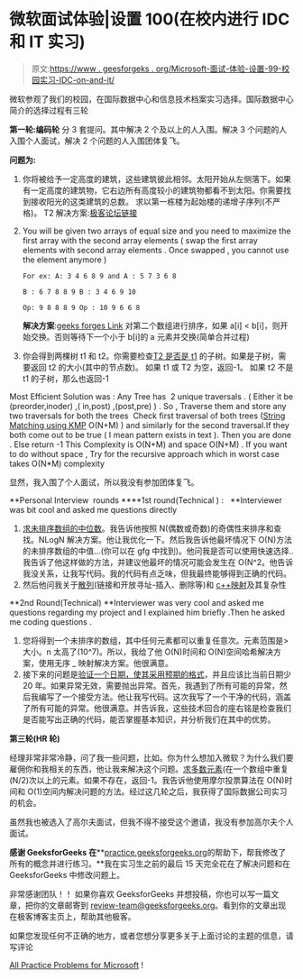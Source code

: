 # 微软面试体验|设置 100(在校内进行 IDC 和 IT 实习)

> 原文:[https://www . geesforgeks . org/Microsoft-面试-体验-设置-99-校园实习-IDC-on-and-it/](https://www.geeksforgeeks.org/microsoft-interview-experience-set-99-on-campus-for-internship-on-idc-and-it/)

微软参观了我们的校园，在国际数据中心和信息技术档案实习选择。国际数据中心简介的选择过程有三轮

**第一轮:编码轮**
分 3 套提问。其中解决 2 个及以上的人入围。解决 3 个问题的人入围个人面试，解决 2 个问题的人入围团体复飞。

**问题为:**

1.  你将被给予一定高度的建筑，这些建筑彼此相邻。太阳开始从左侧落下。如果有一定高度的建筑物，它右边所有高度较小的建筑物都看不到太阳。你需要找到接收阳光的这类建筑的总数。
    求以第一栋楼为起始楼的递增子序列(不严格)。
    T2 解决方案:[极客论坛链接](https://www.geeksforgeeks.org/number-buildings-facing-sun/)
2.  You will be given two arrays of equal size and you need to maximize the first array with the second array elements ( swap the first array elements with second array elements . Once swapped , you cannot use the element anymore )

    ```
    For ex: A: 3 4 6 8 9 and A : 5 7 3 6 8

    B : 6 7 8 8 9 B : 3 4 6 9 10

    Op: 9 8 8 8 9 Op : 10 9 6 6 8

    ```

    **解决方案**:[geeks forges Link](https://www.geeksforgeeks.org/maximize-elements-using-another-array/)
    对第二个数组进行排序，如果 a[i] < b[i]，则开始交换。否则等待下一个小于 b[i]的 a 元素并交换(简单合并过程)

3.  你会得到两棵树 t1 和 t2。你需要检查[T2 是否是 t1](https://www.geeksforgeeks.org/check-if-a-binary-tree-is-subtree-of-another-binary-tree/) 的子树。如果是子树，需要返回 t2 的大小(其中的节点数)。
    如果 t1 或 T2 为空，返回-1。
    如果 t2 不是 t1 的子树，那么也返回-1

Most Efficient Solution was :
Any Tree has  2 unique traversals . ( Either it be (preorder,inoder) ,( in,post) ,(post,pre) ) . So , Traverse them and store any two traversals for both the trees  Check first traversal of both trees ([String Matching using KMP](https://www.geeksforgeeks.org/searching-for-patterns-set-2-kmp-algorithm/) O(N+M) ) and similarly for the second traversal.If they both come out to be true ( I mean pattern exists in text ). Then you are done . Else return -1
This Complexity is O(N+M) and space O(N+M) . If you want to do without space , Try for the recursive approach which in worst case takes O(N*M) complexity

显然，我入围了个人面试，所以我没有参加团体复飞。

**Personal Interview  rounds ****1st round(Technical ) :   **Interviewer was bit cool and asked me questions directly

1.  [求未排序数组的中位数](https://www.geeksforgeeks.org/program-for-mean-and-median-of-an-unsorted-array/)。我告诉他按照 N(偶数或奇数)的奇偶性来排序和查找。NLogN 解决方案。他让我优化一下。然后我告诉他最坏情况下 O(N)方法的未排序数组的中值…(你可以在 gfg 中找到)。他问我是否可以使用快速选择..我告诉了他这样做的方法，并建议他最坏的情况可能会发生在 O(N^2。他告诉我没关系，让我写代码。我的代码有点乏味，但我最终能够得到正确的代码。
2.  然后他问我关于[散列](https://www.geeksforgeeks.org/hashing-set-1-introduction/)(链接和开放寻址-插入、删除等)和 [c++映射](https://www.geeksforgeeks.org/map-associative-containers-the-c-standard-template-library-stl/)及其复杂性

**2nd Round(Technical) **Interviewer was very cool and asked me questions regarding my project and I explained him briefly .Then he asked me coding questions .

1.  您将得到一个未排序的数组，其中任何元素都可以重复任意次。元素范围是>大小。n 太高了(10^7)。所以，我给了他 O(N)时间和 O(N)空间哈希解决方案，使用无序 _ 映射解决方案。他很满意。
2.  接下来的问题是[验证一个日期，使其采用预期的格式](https://www.geeksforgeeks.org/java-date-format-validation-using-regex/)，并且应该比当前日期少 20 年。如果异常无效，需要抛出异常。首先，我遇到了所有可能的异常，然后我编写了一个接受方法。他让我写代码。这次我写了一个干净的代码，涵盖了所有可能的异常。他很满意。并告诉我，这些技术回合的座右铭是检查我们是否能写出正确的代码，能否掌握基本知识，并分析我们在其中的优势。

**第三轮(HR 轮)**

经理非常非常冷静，问了我一些问题，比如。你为什么想加入微软？为什么我们要雇佣你和我相关的东西，他让我来解决这个问题。[求多数元素](https://www.geeksforgeeks.org/majority-element/)(在一个数组中重复(N/2)次以上的元素。如果不存在，返回-1。我告诉他使用摩尔投票算法在 O(N)时间和 O(1)空间内解决问题的方法。经过这几轮之后，我获得了国际数据公司实习的机会。

虽然我也被选入了高尔夫面试，但我不得不接受这个邀请，我没有参加高尔夫个人面试。

**感谢 GeeksforGeeks 在****[practice.geeksforgeeks.org](https://practice.geeksforgeeks.org/)的帮助下，帮我修改了所有的概念并进行练习。**我在实习生之前的最后 15 天完全花在了解决问题和在 GeeksforGeeks 中修改问题上。

非常感谢团队！！
如果你喜欢 GeeksforGeeks 并想投稿，你也可以写一篇文章，把你的文章邮寄到 review-team@geeksforgeeks.org。看到你的文章出现在极客博客主页上，帮助其他极客。

如果您发现任何不正确的地方，或者您想分享更多关于上面讨论的主题的信息，请写评论

[All Practice Problems for Microsoft](https://practice.geeksforgeeks.org/company/Microsoft/) !